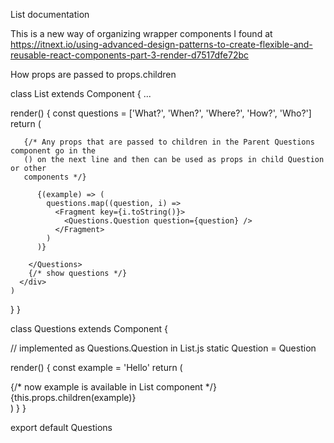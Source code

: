 List documentation

This is a new way of organizing wrapper components I found at 
https://itnext.io/using-advanced-design-patterns-to-create-flexible-and-reusable-react-components-part-3-render-d7517dfe72bc



How props are passed to props.children

class List extends Component {
...

  render() {
    const questions = ['What?', 'When?', 'Where?', 'How?', 'Who?']
    return (
      <div>
        <Questions questions={questions}>

       {/* Any props that are passed to children in the Parent Questions component go in the
       () on the next line and then can be used as props in child Question or other 
       components */}
       
          {(example) => (
            questions.map((question, i) =>
              <Fragment key={i.toString()}>
                <Questions.Question question={question} />
              </Fragment>
            )
          )}

        </Questions>
        {/* show questions */}
      </div>
    )
  }
}

class Questions extends Component {

  // implemented as Questions.Question in List.js
  static Question = Question

  render() {
    const example = 'Hello'
    return (
      <div>
      {/* now example is available in List component */}
        {this.props.children(example)}
      </div>
    )
  }
}

export default Questions